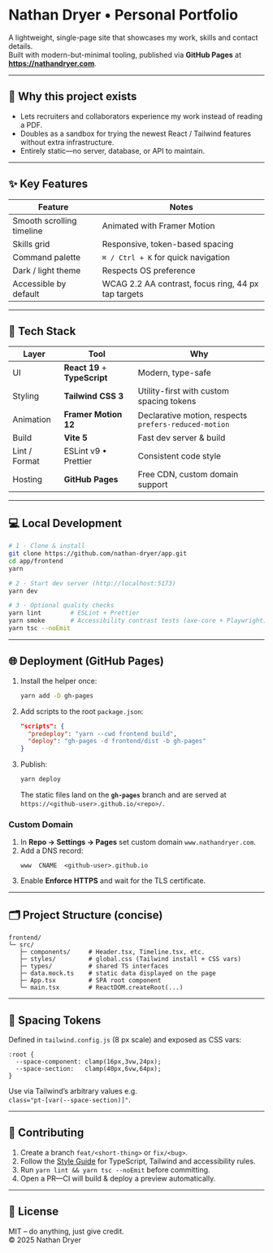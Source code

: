 # Nathan Dryer • Personal Portfolio

A lightweight, single-page site that showcases my work, skills and contact details.  
Built with modern-but-minimal tooling, published via **GitHub Pages** at **https://nathandryer.com**.

---

## 🚀  Why this project exists
* Lets recruiters and collaborators experience my work instead of reading a PDF.
* Doubles as a sandbox for trying the newest React / Tailwind features without extra infrastructure.
* Entirely static—no server, database, or API to maintain.

---

## ✨  Key Features
| Feature | Notes |
|---------|-------|
| Smooth scrolling timeline | Animated with Framer Motion |
| Skills grid | Responsive, token-based spacing |
| Command palette | `⌘ / Ctrl + K` for quick navigation |
| Dark / light theme | Respects OS preference |
| Accessible by default | WCAG 2.2 AA contrast, focus ring, 44 px tap targets |

---

## 🔧  Tech Stack
| Layer | Tool | Why |
|-------|------|-----|
| UI | **React 19** + **TypeScript** | Modern, type-safe |
| Styling | **Tailwind CSS 3** | Utility-first with custom spacing tokens |
| Animation | **Framer Motion 12** | Declarative motion, respects `prefers-reduced-motion` |
| Build | **Vite 5** | Fast dev server & build |
| Lint / Format | ESLint v9 • Prettier | Consistent code style |
| Hosting | **GitHub Pages** | Free CDN, custom domain support |

---

## 💻  Local Development
```bash
# 1 · Clone & install
git clone https://github.com/nathan-dryer/app.git
cd app/frontend
yarn

# 2 · Start dev server (http://localhost:5173)
yarn dev

# 3 · Optional quality checks
yarn lint        # ESLint + Prettier
yarn smoke       # Accessibility contrast tests (axe-core + Playwright)
yarn tsc --noEmit
```

---

## 🌐  Deployment (GitHub Pages)
1. Install the helper once:
   ```bash
   yarn add -D gh-pages
   ```
2. Add scripts to the root `package.json`:
   ```json
   "scripts": {
     "predeploy": "yarn --cwd frontend build",
     "deploy": "gh-pages -d frontend/dist -b gh-pages"
   }
   ```
3. Publish:
   ```bash
   yarn deploy
   ```
   The static files land on the **`gh-pages`** branch and are served at  
   `https://<github-user>.github.io/<repo>/`.

### Custom Domain
1. In **Repo → Settings → Pages** set custom domain `www.nathandryer.com`.  
2. Add a DNS record:  
   ```
   www  CNAME  <github-user>.github.io
   ```  
3. Enable **Enforce HTTPS** and wait for the TLS certificate.

---

## 🗂  Project Structure (concise)
```
frontend/
└─ src/
   ├─ components/     # Header.tsx, Timeline.tsx, etc.
   ├─ styles/         # global.css (Tailwind install + CSS vars)
   ├─ types/          # shared TS interfaces
   ├─ data.mock.ts    # static data displayed on the page
   ├─ App.tsx         # SPA root component
   └─ main.tsx        # ReactDOM.createRoot(...)
```

---

## 🧭  Spacing Tokens
Defined in `tailwind.config.js` (8 px scale) and exposed as CSS vars:

```
:root {
  --space-component: clamp(16px,3vw,24px);
  --space-section:   clamp(40px,6vw,64px);
}
```
Use via Tailwind’s arbitrary values e.g.  
`class="pt-[var(--space-section)]"`.

---

## 🤝  Contributing
1. Create a branch `feat/<short-thing>` or `fix/<bug>`.
2. Follow the [Style Guide](STYLE_GUIDE.md) for TypeScript, Tailwind and accessibility rules.
3. Run `yarn lint && yarn tsc --noEmit` before committing.
4. Open a PR—CI will build & deploy a preview automatically.

---

## 📄  License
MIT – do anything, just give credit.  
© 2025 Nathan Dryer
